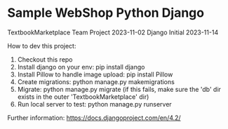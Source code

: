 # Sample WebShop Python Django
TextbookMarketplace
Team Project 2023-11-02
Django Initial 2023-11-14

How to dev this project:

1. Checkout this repo
2. Install django on your env: pip install django
3. Install Pillow to handle image upload: pip install Pillow
4. Create migrations: python manage.py makemigrations
5. Migrate: python manage.py migrate (if this fails, make sure the 'db' dir exists in the outer 'TextbookMarketplace' dir)
6. Run local server to test: python manage.py runserver

Further information: https://docs.djangoproject.com/en/4.2/
